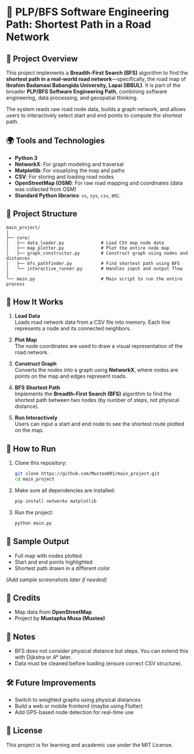 # 🚦 PLP/BFS Software Engineering Path: Shortest Path in a Road Network

## 📌 Project Overview

This project implements a **Breadth-First Search (BFS)** algorithm to find the **shortest path in a real-world road network**—specifically, the road map of **Ibrahim Badamasi Babangida University, Lapai (IBBUL)**. It is part of the broader **PLP/BFS Software Engineering Path**, combining software engineering, data processing, and geospatial thinking.

The system reads raw road node data, builds a graph network, and allows users to interactively select start and end points to compute the shortest path.

## 🌍 Tools and Technologies

- **Python 3**
- **NetworkX**: For graph modeling and traversal
- **Matplotlib**: For visualizing the map and paths
- **CSV**: For storing and loading road nodes
- **OpenStreetMap (OSM)**: For raw road mapping and coordinates (data was collected from OSM)
- **Standard Python libraries**: `os`, `sys`, `csv`, etc.

## 📂 Project Structure

```
main_project/
│
├── core/
│   ├── data_loader.py              # Load CSV map node data
│   ├── map_plotter.py              # Plot the entire node map
│   ├── graph_constructor.py        # Construct graph using nodes and distances
│   ├── bfs_pathfinder.py           # Find shortest path using BFS
│   └── interactive_runner.py       # Handles input and output flow
│
└── main.py                         # Main script to run the entire process
```

## 🔧 How It Works

1. **Load Data**  
   Loads road network data from a CSV file into memory. Each line represents a node and its connected neighbors.

2. **Plot Map**  
   The node coordinates are used to draw a visual representation of the road network.

3. **Construct Graph**  
   Converts the nodes into a graph using **NetworkX**, where nodes are points on the map and edges represent roads.

4. **BFS Shortest Path**  
   Implements the **Breadth-First Search (BFS)** algorithm to find the shortest path between two nodes (by number of steps, not physical distance).

5. **Run Interactively**  
   Users can input a start and end node to see the shortest route plotted on the map.

## 🚀 How to Run

1. Clone this repository:
   ```bash
   git clone https://github.com/Mustee001/main_project.git
   cd main_project
   ```

2. Make sure all dependencies are installed:
   ```bash
   pip install networkx matplotlib
   ```

3. Run the project:
   ```bash
   python main.py
   ```

## 📸 Sample Output

- Full map with nodes plotted  
- Start and end points highlighted  
- Shortest path drawn in a different color  

*(Add sample screenshots later if needed)*

## 📎 Credits

- Map data from **OpenStreetMap**
- Project by **Mustapha Musa (Mustee)**

## 🧠 Notes

- BFS does not consider physical distance but steps. You can extend this with Dijkstra or A* later.
- Data must be cleaned before loading (ensure correct CSV structure).

## 🛠️ Future Improvements

- Switch to weighted graphs using physical distances
- Build a web or mobile frontend (maybe using Flutter)
- Add GPS-based node detection for real-time use

## 📄 License

This project is for learning and academic use under the MIT License.
